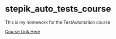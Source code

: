 # stepik_auto_tests_course
This is my homework for the  TestAutomation course

[Course Link Here](https://stepik.org/course/575/syllabus)
